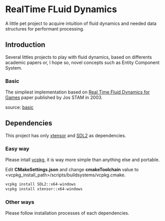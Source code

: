# RealTime FLuid Dynamics

A little pet project to acquire intuition of fluid dynamics and needed data structures for performant processing.

## Introduction
Several littles projects to play with fluid dynamics, based on differents academic papers or, I hope so, novel concepts such as Entity Component System.


### Basic
The simpliest implementation based on  [Real Time Fluid Dynamics for Games](http://graphics.cs.cmu.edu/nsp/course/15-464/Spring11/papers/StamFluidforGames.pdf) paper published by Jos STAM in 2003.

source: [basic](src/basic)




## Dependencies

This project has only [xtensor](https://github.com/xtensor-stack/xtensor) and [SDL2](https://www.libsdl.org/download-2.0.php) as dependencies.

### Easy way
Please intall [vcpkg](https://github.com/microsoft/vcpkg), it is way more simple than anything else and portable.
<!--  -->
Edit **CMakeSettings.json** and change **cmakeToolchain** value to <vcpkg_install_path>/scripts/buildsystems/vcpkg.cmake.

```ps
vcpkg install SDL2::x64-windows
vcpkg install xtensor::x64-windows
```

### Other ways

Please follow installation processes of each dependencies.


